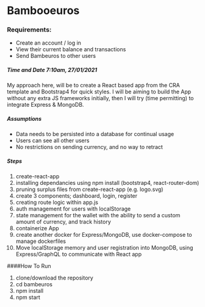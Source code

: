 # Bambooeuros

### Requirements:


- Create an account / log in
- View their current balance and transactions
- Send Bambeuros to other users


##### Time and Date 7:10am, 27/01/2021

My approach here, will be to create a React based app from the CRA template and Bootstrap4 for quick styles.
I will be aiming to build the App without any extra JS frameworks initially, then I will try (time permitting) to integrate Express & MongoDB.

##### Assumptions

- Data needs to be persisted into a database for continual usage
- Users can see all other users
- No restrictions on sending currency, and no way to retract

##### Steps

1. create-react-app
2. installing dependancies using npm install (bootstrap4, react-router-dom)
3. pruning surplus files from create-react-app (e.g. logo.svg) 
4. create 3 components; dashboard, login, register
5. creating route logic within app.js 
6. auth management for users with localStorage
7. state management for the wallet with the ability to send a custom amount of currency, and track history  
8. containerize App
9. create another docker for Express/MongoDB, use docker-compose to manage dockerfiles
10. Move localStorage memory and user registration into MongoDB, using Express/GraphQL to communicate with React app

####How To Run

1. clone/download the repository
2. cd bambeuros
3. npm install
4. npm start
